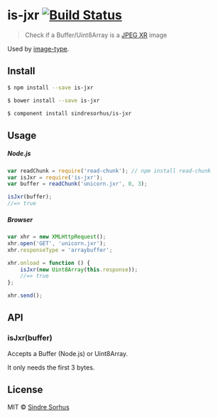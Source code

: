 # is-jxr [![Build Status](https://travis-ci.org/sindresorhus/is-jxr.svg?branch=master)](https://travis-ci.org/sindresorhus/is-jxr)

> Check if a Buffer/Uint8Array is a [JPEG XR](http://en.wikipedia.org/wiki/JPEG_XR) image

Used by [image-type](https://github.com/sindresorhus/image-type).


## Install

```sh
$ npm install --save is-jxr
```

```sh
$ bower install --save is-jxr
```

```sh
$ component install sindresorhus/is-jxr
```


## Usage

##### Node.js

```js
var readChunk = require('read-chunk'); // npm install read-chunk
var isJxr = require('is-jxr');
var buffer = readChunk('unicorn.jxr', 0, 3);

isJxr(buffer);
//=> true
```

##### Browser

```js
var xhr = new XMLHttpRequest();
xhr.open('GET', 'unicorn.jxr');
xhr.responseType = 'arraybuffer';

xhr.onload = function () {
	isJxr(new Uint8Array(this.response));
	//=> true
};

xhr.send();
```


## API

### isJxr(buffer)

Accepts a Buffer (Node.js) or Uint8Array.

It only needs the first 3 bytes.


## License

MIT © [Sindre Sorhus](http://sindresorhus.com)

